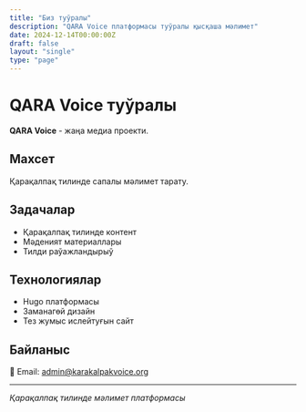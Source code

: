 ```yaml
---
title: "Биз туўралы"
description: "QARA Voice платформасы туўралы қысқаша мәлимет"
date: 2024-12-14T00:00:00Z
draft: false
layout: "single"
type: "page"
---
```


# QARA Voice туўралы 

**QARA Voice** - жаңа медиа проекти.

## Махсет

Қарақалпақ тилинде сапалы мәлимет тарату.

## Задачалар

- Қарақалпақ тилинде контент
- Мәденият материаллары
- Тилди раўажландырыў

## Технологиялар

- Hugo платформасы
- Заманагөй дизайн
- Тез жумыс ислейтуғын сайт

## Байланыс

📧 Email: admin@karakalpakvoice.org

---

*Қарақалпақ тилинде мәлимет платформасы*
